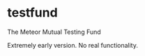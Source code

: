 testfund
========

The Meteor Mutual Testing Fund

Extremely early version. No real functionality. 
